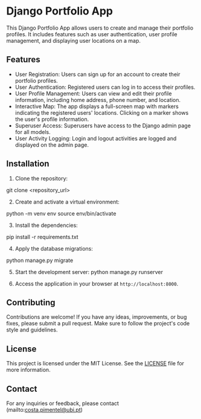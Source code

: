 # Django Portfolio App

This Django Portfolio App allows users to create and manage their portfolio profiles. It includes features such as user authentication, user profile management, and displaying user locations on a map.


## Features

- User Registration: Users can sign up for an account to create their portfolio profiles.
- User Authentication: Registered users can log in to access their profiles.
- User Profile Management: Users can view and edit their profile information, including home address, phone number, and location.
- Interactive Map: The app displays a full-screen map with markers indicating the registered users' locations. Clicking on a marker shows the user's profile information.
- Superuser Access: Superusers have access to the Django admin page for all models.
- User Activity Logging: Login and logout activities are logged and displayed on the admin page.

## Installation

1. Clone the repository:

git clone <repository_url>

2. Create and activate a virtual environment:

python -m venv env
source env/bin/activate

3. Install the dependencies:

pip install -r requirements.txt


4. Apply the database migrations:

python manage.py migrate

5. Start the development server:
python manage.py runserver


6. Access the application in your browser at `http://localhost:8000`.

## Contributing

Contributions are welcome! If you have any ideas, improvements, or bug fixes, please submit a pull request. Make sure to follow the project's code style and guidelines.

## License

This project is licensed under the MIT License. See the [LICENSE](LICENSE) file for more information.

## Contact

For any inquiries or feedback, please contact (mailto:costa.pimentel@ubi.pt)

